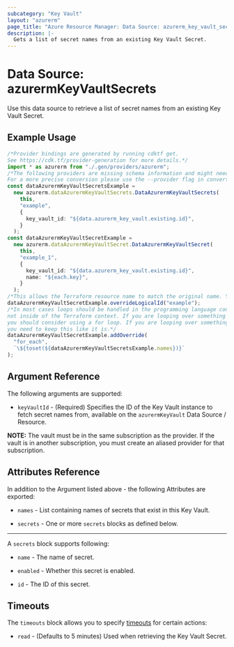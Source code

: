 ```yaml
---
subcategory: "Key Vault"
layout: "azurerm"
page_title: "Azure Resource Manager: Data Source: azurerm_key_vault_secrets"
description: |-
  Gets a list of secret names from an existing Key Vault Secret.
---
```


# Data Source: azurermKeyVaultSecrets

Use this data source to retrieve a list of secret names from an existing Key Vault Secret.

## Example Usage

```typescript
/*Provider bindings are generated by running cdktf get.
See https://cdk.tf/provider-generation for more details.*/
import * as azurerm from "./.gen/providers/azurerm";
/*The following providers are missing schema information and might need manual adjustments to synthesize correctly: azurerm.
For a more precise conversion please use the --provider flag in convert.*/
const dataAzurermKeyVaultSecretsExample =
  new azurerm.dataAzurermKeyVaultSecrets.DataAzurermKeyVaultSecrets(
    this,
    "example",
    {
      key_vault_id: "${data.azurerm_key_vault.existing.id}",
    }
  );
const dataAzurermKeyVaultSecretExample =
  new azurerm.dataAzurermKeyVaultSecret.DataAzurermKeyVaultSecret(
    this,
    "example_1",
    {
      key_vault_id: "${data.azurerm_key_vault.existing.id}",
      name: "${each.key}",
    }
  );
/*This allows the Terraform resource name to match the original name. You can remove the call if you don't need them to match.*/
dataAzurermKeyVaultSecretExample.overrideLogicalId("example");
/*In most cases loops should be handled in the programming language context and 
not inside of the Terraform context. If you are looping over something external, e.g. a variable or a file input
you should consider using a for loop. If you are looping over something only known to Terraform, e.g. a result of a data source
you need to keep this like it is.*/
dataAzurermKeyVaultSecretExample.addOverride(
  "for_each",
  `\${toset(${dataAzurermKeyVaultSecretsExample.names})}`
);

```

## Argument Reference

The following arguments are supported:

* `keyVaultId` - (Required) Specifies the ID of the Key Vault instance to fetch secret names from, available on the `azurermKeyVault` Data Source / Resource.

**NOTE:** The vault must be in the same subscription as the provider. If the vault is in another subscription, you must create an aliased provider for that subscription.

## Attributes Reference

In addition to the Argument listed above - the following Attributes are exported:

*   `names` - List containing names of secrets that exist in this Key Vault.

*   `secrets` - One or more `secrets` blocks as defined below.

***

A `secrets` block supports following:

*   `name` - The name of secret.

*   `enabled` - Whether this secret is enabled.

*   `id` - The ID of this secret.

## Timeouts

The `timeouts` block allows you to specify [timeouts](https://www.terraform.io/language/resources/syntax#operation-timeouts) for certain actions:

* `read` - (Defaults to 5 minutes) Used when retrieving the Key Vault Secret.
